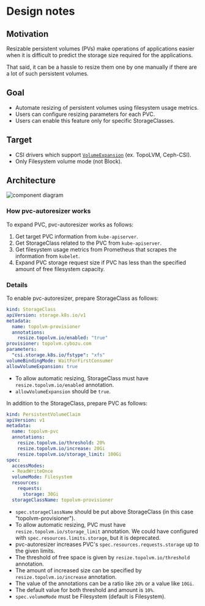# Design notes

## Motivation

Resizable persistent volumes (PVs) make operations of applications easier when
it is difficult to predict the storage size required for the applications.

That said, it can be a hassle to resize them one by one manually if there are
a lot of such persistent volumes.

## Goal

- Automate resizing of persistent volumes using filesystem usage metrics.
- Users can configure resizing parameters for each PVC.
- Users can enable this feature only for specific StorageClasses.

## Target

- CSI drivers which support [`VolumeExpansion`](https://kubernetes.io/docs/concepts/storage/persistent-volumes/#csi-volume-expansion) (ex. TopoLVM, Ceph-CSI).
- Only Filesystem volume mode (not Block).

## Architecture

![component diagram](http://www.plantuml.com/plantuml/svg/TP8_QyCm4CLtVOh3dHtedycK4iZKfGG2MKg7YtrnH6NBw4v9qvBlNicHOtNeOk6xz-v-p_AI1PtupgZUDWHluV6Z0Du__OuCoGVS6TqUP6SyXNA3WZjaWerOXosbxfcCiITrKUecm44pkICvG8OYJYjlfI8R2d6RergmRmt1SAn7mveSQnRgPMkDxsXbK7V1bpRb5huw4b4GCi_2Yvg5w8E4M7ydgB2hp6eJLUk8-iosThOZEP3d33lhrwmRfwUagyqhN5zd29MDWD8FvGkapmjGGHkEq7MwPXNZFvUDFVLbZbl1_MBK2RfuhBShLba_3Otk2fuMG5y3zWrmkgGQ1wordFzQ3Eqbc7As2eh7HGu4TZzEaNnCaJ33pYny1IUK-X3Pr5mD2wPVfPgmZkEDAludwiELO1CY1aaPKwabzOtlp2y0)

### How pvc-autoresizer works

To expand PVC, pvc-autoresizer works as follows:

1. Get target PVC information from `kube-apiserver`.
2. Get StorageClass related to the PVC from `kube-apiserver`.
3. Get filesystem usage metrics from Prometheus that scrapes the information from `kubelet`.
4. Expand PVC storage request size if PVC has less than the specified amount of free filesystem capacity. 

### Details

To enable pvc-autoresizer, prepare StorageClass as follows:

```yaml
kind: StorageClass
apiVersion: storage.k8s.io/v1
metadata:
  name: topolvm-provisioner
  annotations:
    resize.topolvm.io/enabled: "true" 
provisioner: topolvm.cybozu.com
parameters:
  "csi.storage.k8s.io/fstype": "xfs"
volumeBindingMode: WaitForFirstConsumer
allowVolumeExpansion: true
```

- To allow automatic resizing, StorageClass must have `resize.topolvm.io/enabled` annotation. 
- `allowVolumeExpansion` should be `true`.

In addition to the StorageClass, prepare PVC as follows:

```yaml
kind: PersistentVolumeClaim
apiVersion: v1
metadata:
  name: topolvm-pvc
  annotations:
    resize.topolvm.io/threshold: 20%
    resize.topolvm.io/increase: 20Gi
    resize.topolvm.io/storage_limit: 100Gi
spec:
  accessModes:
  - ReadWriteOnce
  volumeMode: Filesystem
  resources:
    requests:
      storage: 30Gi
  storageClassName: topolvm-provisioner
```

- `spec.storageClassName` should be put above StorageClass (in this case "topolvm-provisioner").
- To allow automatic resizing, PVC must have `resize.topolvm.io/storage_limit` annotation.
  We could have configured with `spec.resources.limits.storage`, but it is deprecated.
- pvc-autoresizer increases PVC's `spec.resources.requests.storage` up to the given limits.
- The threshold of free space is given by `resize.topolvm.io/threshold` annotation.
- The amount of increased size can be specified by `resize.topolvm.io/increase` annotation.
- The value of the annotations can be a ratio like `20%` or a value like `10Gi`.
- The default value for both threshold and amount is `10%`.
- `spec.volumeMode` must be Filesystem (default is Filesystem).
